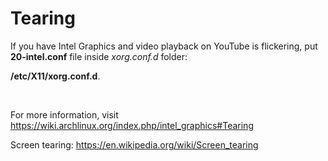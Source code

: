 # Tearing

If you have Intel Graphics and video playback on YouTube is flickering, put **20-intel.conf** file inside *xorg.conf.d* folder:
&nbsp;

**/etc/X11/xorg.conf.d**.

&nbsp;

For more information, visit https://wiki.archlinux.org/index.php/intel_graphics#Tearing

Screen tearing: https://en.wikipedia.org/wiki/Screen_tearing
